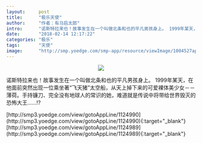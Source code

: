 ```yaml
---
layout:     post
title:      "极乐天使"
author:     "作者：有马启太郎"
intro:      "诺斯特拉来也！故事发生在一个叫做北条和也的平凡男孩身上。 1999年某天，在他面前突然出现一位乘坐著“飞天猪”太空船，从天上掉下来的可爱裸体美少女－－薄荷。手持镰刀、完全没有地球人的常识的她，难道就是传说中将带给世界毁灭的恐怖大王……!?"
date:       "2018-02-14 12:17:22"
categories: "极乐"
tags:       "天使"
image:      "http://smp.yoedge.com/smp-app/resource/viewImage/1004527appline.png"
---
```

<div style="text-align: center">
<p><img src="http://smp.yoedge.com/smp-app/resource/viewImage/1004527appline.png"/></p>
</div>
<p class="post-meta">
<span>诺斯特拉来也！故事发生在一个叫做北条和也的平凡男孩身上。 1999年某天，在他面前突然出现一位乘坐著“飞天猪”太空船，从天上掉下来的可爱裸体美少女－－薄荷。手持镰刀、完全没有地球人的常识的她，难道就是传说中将带给世界毁灭的恐怖大王……!?</span>
</p>
[http://smp3.yoedge.com/view/gotoAppLine/1124990](http://smp3.yoedge.com/view/gotoAppLine/1124990){:target="_blank"}
[http://smp3.yoedge.com/view/gotoAppLine/1124989](http://smp3.yoedge.com/view/gotoAppLine/1124989){:target="_blank"}


